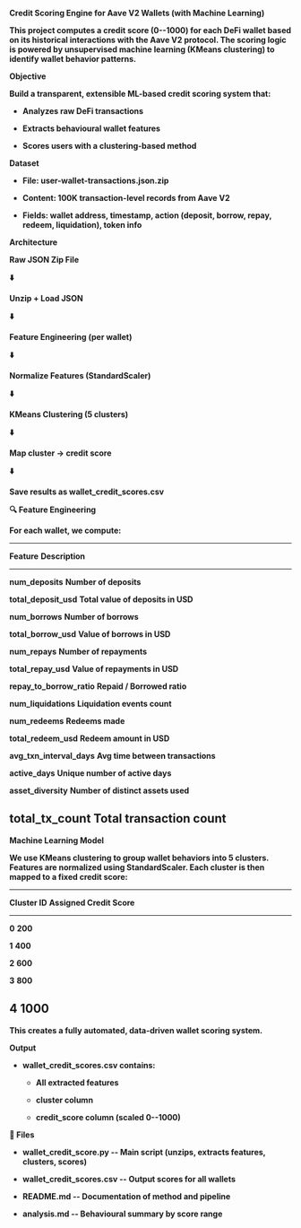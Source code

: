 **Credit Scoring Engine for Aave V2 Wallets (with Machine Learning)**

**This project computes a credit score (0--1000) for each DeFi wallet
based on its historical interactions with the Aave V2 protocol. The
scoring logic is powered by unsupervised machine learning (KMeans
clustering) to identify wallet behavior patterns.**

**Objective**

**Build a transparent, extensible ML-based credit scoring system that:**

-   **Analyzes raw DeFi transactions**

-   **Extracts behavioural wallet features**

-   **Scores users with a clustering-based method**

**Dataset**

-   **File: user-wallet-transactions.json.zip**

-   **Content: 100K transaction-level records from Aave V2**

-   **Fields: wallet address, timestamp, action (deposit, borrow, repay,
    redeem, liquidation), token info**

**Architecture**

**Raw JSON Zip File**

**⬇️**

**Unzip + Load JSON**

**⬇️**

**Feature Engineering (per wallet)**

**⬇️**

**Normalize Features (StandardScaler)**

**⬇️**

**KMeans Clustering (5 clusters)**

**⬇️**

**Map cluster → credit score**

**⬇️**

**Save results as wallet_credit_scores.csv**

**🔍 Feature Engineering**

**For each wallet, we compute:**

  -----------------------------------------------------------------------
  **Feature**                    **Description**
  ------------------------------ ----------------------------------------
  **num_deposits**               **Number of deposits**

  **total_deposit_usd**          **Total value of deposits in USD**

  **num_borrows**                **Number of borrows**

  **total_borrow_usd**           **Value of borrows in USD**

  **num_repays**                 **Number of repayments**

  **total_repay_usd**            **Value of repayments in USD**

  **repay_to_borrow_ratio**      **Repaid / Borrowed ratio**

  **num_liquidations**           **Liquidation events count**

  **num_redeems**                **Redeems made**

  **total_redeem_usd**           **Redeem amount in USD**

  **avg_txn_interval_days**      **Avg time between transactions**

  **active_days**                **Unique number of active days**

  **asset_diversity**            **Number of distinct assets used**

  **total_tx_count**             **Total transaction count**
  -----------------------------------------------------------------------

**Machine Learning Model**

**We use KMeans clustering to group wallet behaviors into 5 clusters.
Features are normalized using StandardScaler. Each cluster is then
mapped to a fixed credit score:**

  -----------------------------------------------------------------------
  **Cluster ID**         **Assigned Credit Score**
  ---------------------- ------------------------------------------------
  **0**                  **200**

  **1**                  **400**

  **2**                  **600**

  **3**                  **800**

  **4**                  **1000**
  -----------------------------------------------------------------------

**This creates a fully automated, data-driven wallet scoring system.**

**Output**

-   **wallet_credit_scores.csv contains:**

    -   **All extracted features**

    -   **cluster column**

    -   **credit_score column (scaled 0--1000)**

**📂 Files**

-   **wallet_credit_score.py -- Main script (unzips, extracts features,
    clusters, scores)**

-   **wallet_credit_scores.csv -- Output scores for all wallets**

-   **README.md -- Documentation of method and pipeline**

-   **analysis.md -- Behavioural summary by score range**
